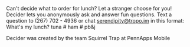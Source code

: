 Can't decide what to order for lunch? Let a stranger choose for you! Decider lets you anonymously ask and answer fun questions. Text a question to (267) 702 - 4936 or chat serendipity@tropo.im in this format: What's my lunch? tuna # ham # pb&j

Decider was created by the team Squirrel Trap at PennApps Mobile
